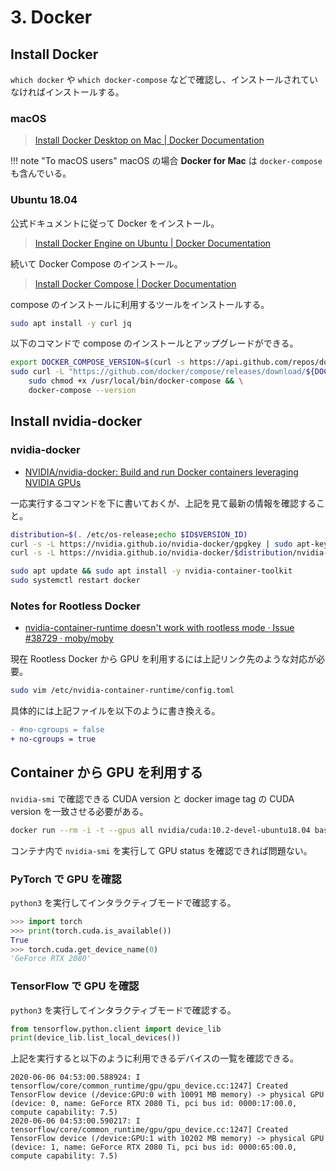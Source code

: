 # 3. Docker



## Install Docker

`which docker` や `which docker-compose` などで確認し、インストールされていなければインストールする。

### macOS

> [Install Docker Desktop on Mac | Docker Documentation](https://docs.docker.com/docker-for-mac/install/)

!!! note "To macOS users"
    macOS の場合 **Docker for Mac** は `docker-compose` も含んでいる。

### Ubuntu 18.04

公式ドキュメントに従って Docker をインストール。

> [Install Docker Engine on Ubuntu | Docker Documentation](https://docs.docker.com/engine/install/ubuntu/)

続いて Docker Compose のインストール。

> [Install Docker Compose | Docker Documentation](https://docs.docker.com/compose/install/)

compose のインストールに利用するツールをインストールする。

```sh
sudo apt install -y curl jq
```

以下のコマンドで compose のインストールとアップグレードができる。

```sh
export DOCKER_COMPOSE_VERSION=$(curl -s https://api.github.com/repos/docker/compose/releases/latest | jq -r '.tag_name')
sudo curl -L "https://github.com/docker/compose/releases/download/${DOCKER_COMPOSE_VERSION}/docker-compose-$(uname -s)-$(uname -m)" -o /usr/local/bin/docker-compose && \
    sudo chmod +x /usr/local/bin/docker-compose && \
    docker-compose --version
```



## Install nvidia-docker

### nvidia-docker

- [NVIDIA/nvidia-docker: Build and run Docker containers leveraging NVIDIA GPUs](https://github.com/NVIDIA/nvidia-docker)

一応実行するコマンドを下に書いておくが、上記を見て最新の情報を確認すること。

```sh
distribution=$(. /etc/os-release;echo $ID$VERSION_ID)
curl -s -L https://nvidia.github.io/nvidia-docker/gpgkey | sudo apt-key add -
curl -s -L https://nvidia.github.io/nvidia-docker/$distribution/nvidia-docker.list | sudo tee /etc/apt/sources.list.d/nvidia-docker.list

sudo apt update && sudo apt install -y nvidia-container-toolkit
sudo systemctl restart docker
```

### Notes for Rootless Docker

- [nvidia-container-runtime doesn't work with rootless mode · Issue #38729 · moby/moby](https://github.com/moby/moby/issues/38729)

現在 Rootless Docker から GPU を利用するには上記リンク先のような対応が必要。

```sh
sudo vim /etc/nvidia-container-runtime/config.toml
```

具体的には上記ファイルを以下のように書き換える。

```diff
- #no-cgroups = false
+ no-cgroups = true
```



## Container から GPU を利用する

`nvidia-smi` で確認できる CUDA version と docker image tag の CUDA version を一致させる必要がある。

```sh
docker run --rm -i -t --gpus all nvidia/cuda:10.2-devel-ubuntu18.04 bash
```

コンテナ内で `nvidia-smi` を実行して GPU status を確認できれば問題ない。

### PyTorch で GPU を確認

`python3` を実行してインタラクティブモードで確認する。

```py
>>> import torch
>>> print(torch.cuda.is_available())
True
>>> torch.cuda.get_device_name(0)
'GeForce RTX 2080'
```

### TensorFlow で GPU を確認

`python3` を実行してインタラクティブモードで確認する。

```py
from tensorflow.python.client import device_lib
print(device_lib.list_local_devices())
```

上記を実行すると以下のように利用できるデバイスの一覧を確認できる。

```
2020-06-06 04:53:00.588924: I tensorflow/core/common_runtime/gpu/gpu_device.cc:1247] Created TensorFlow device (/device:GPU:0 with 10091 MB memory) -> physical GPU (device: 0, name: GeForce RTX 2080 Ti, pci bus id: 0000:17:00.0, compute capability: 7.5)
2020-06-06 04:53:00.590217: I tensorflow/core/common_runtime/gpu/gpu_device.cc:1247] Created TensorFlow device (/device:GPU:1 with 10202 MB memory) -> physical GPU (device: 1, name: GeForce RTX 2080 Ti, pci bus id: 0000:65:00.0, compute capability: 7.5)
```
